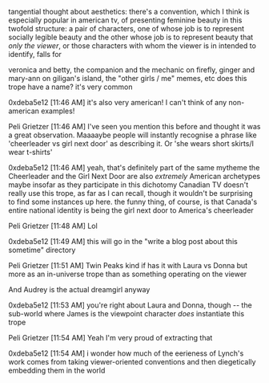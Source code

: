 tangential thought about aesthetics: there's a convention, which I think is
especially popular in american tv, of presenting feminine beauty in this twofold
structure: a pair of characters, one of whose job is to represent socially
legible beauty and the other whose job is to represent beauty that _only the
viewer_, or those characters with whom the viewer is in intended to identify,
falls for

veronica and betty, the companion and the mechanic on firefly, ginger and
mary-ann on giligan's island, the "other girls / me" memes, etc does this trope
have a name? it's very common

0xdeba5e12 [11:46 AM] it's also very american! I can't think of any non-american
examples!

Peli Grietzer [11:46 AM] I've seen you mention this before and thought it was a
great observation. Maaaaybe people will instantly recognise a phrase like
'cheerleader vs girl next door' as describing it. Or 'she wears short skirts/I
wear t-shirts'

0xdeba5e12 [11:46 AM] yeah, that's definitely part of the same mytheme the
Cheerleader and the Girl Next Door are also _extremely_ American archetypes
maybe insofar as they participate in this dichotomy Canadian TV doesn't really
use this trope, as far as I can recall, though it wouldn't be surprising to find
some instances up here. the funny thing, of course, is that Canada's entire
national identity is being the girl next door to America's cheerleader

Peli Grietzer [11:48 AM] Lol

0xdeba5e12 [11:49 AM] this will go in the "write a blog post about this
sometime" directory


Peli Grietzer [11:51 AM] Twin Peaks kind if has it with Laura vs Donna but more
as an in-universe trope than as something operating on the viewer

And Audrey is the actual dreamgirl anyway

0xdeba5e12 [11:53 AM] you're right about Laura and Donna, though -- the
sub-world where James is the viewpoint character _does_ instantiate this trope

Peli Grietzer [11:54 AM] Yeah I'm very proud of extracting that

0xdeba5e12 [11:54 AM] i wonder how much of the eerieness of Lynch's work comes
from taking viewer-oriented conventions and then diegetically embedding them in
the world
